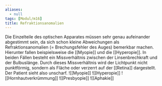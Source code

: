 ```yaml
---
aliases:
  - null
tags: [Modul/m16]
title: Refraktionsanomalien
---
```

Die Einzelteile des optischen Apparates müssen sehr genau aufeinander abgestimmt sein, da sich schon kleine Abweichungen als Refraktionsanomalien (= Brechungsfehler des Auges) bemerkbar machen. Hierunter fallen beispielsweise die [[Myopie]] und die [[Hyperopie]]. In beiden Fällen besteht ein Missverhältnis zwischen der Linsenbrechkraft und der Bulbuslänge. Durch dieses Missverhältnis wird der Lichtpunkt nicht punktförmig, sondern als Fläche oder verzerrt auf der [[Retina]] dargestellt. Der Patient sieht also unscharf.
![[Myopie]]
![[Hyperopie]]
![[Hornhautverkrümmung]]
![[Presbyopie]]
![[Aphakie]]